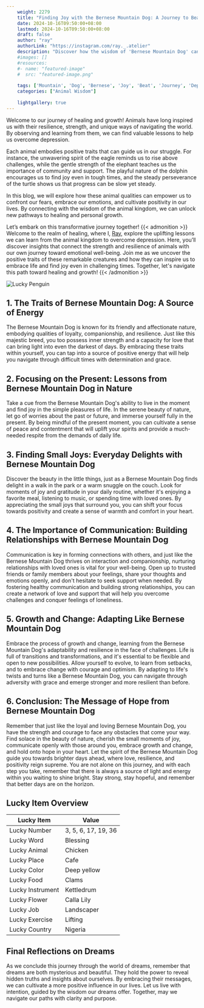 ```yaml
---
    weight: 2279
    title: "Finding Joy with the Bernese Mountain Dog: A Journey to Beat Depression"  # Assuming 'title' column exists
    date: 2024-10-16T09:50:00+08:00
    lastmod: 2024-10-16T09:50:00+08:00
    draft: false
    author: "ray"
    authorLink: "https://instagram.com/ray._.atelier"
    description: "Discover how the wisdom of 'Bernese Mountain Dog' can help you overcome depression and find joy in your life journey."
    #images: []
    #resources:
    #- name: "featured-image"
    #  src: "featured-image.png"
    
    tags: ['Mountain', 'Dog', 'Bernese', 'Joy', 'Beat', 'Journey', 'Depression', 'Finding']
    categories: ["Animal Wisdom"]
    
    lightgallery: true
---
```

    
Welcome to our journey of healing and growth! Animals have long inspired us with their resilience, strength, and unique ways of navigating the world. By observing and learning from them, we can find valuable lessons to help us overcome depression.

Each animal embodies positive traits that can guide us in our struggle. For instance, the unwavering spirit of the eagle reminds us to rise above challenges, while the gentle strength of the elephant teaches us the importance of community and support. The playful nature of the dolphin encourages us to find joy even in tough times, and the steady perseverance of the turtle shows us that progress can be slow yet steady.

In this blog, we will explore how these animal qualities can empower us to confront our fears, embrace our emotions, and cultivate positivity in our lives. By connecting with the wisdom of the animal kingdom, we can unlock new pathways to healing and personal growth.

Let’s embark on this transformative journey together!
{{< admonition >}}
Welcome to the realm of healing, where I, [Ray](https://instagram.com/ray._.atelier), explore the uplifting lessons we can learn from the animal kingdom to overcome depression. Here, you’ll discover insights that connect the strength and resilience of animals with our own journey toward emotional well-being. Join me as we uncover the positive traits of these remarkable creatures and how they can inspire us to embrace life and find joy even in challenging times. Together, let's navigate this path toward healing and growth!
{{< /admonition >}}

![Lucky Penguin](https://cdn.pixabay.com/photo/2024/09/07/02/34/penguins-9028827_1280.jpg "Lucky Penguin")

## 1. The Traits of Bernese Mountain Dog: A Source of Energy
The Bernese Mountain Dog is known for its friendly and affectionate nature, embodying qualities of loyalty, companionship, and resilience. Just like this majestic breed, you too possess inner strength and a capacity for love that can bring light into even the darkest of days. By embracing these traits within yourself, you can tap into a source of positive energy that will help you navigate through difficult times with determination and grace.

## 2. Focusing on the Present: Lessons from Bernese Mountain Dog in Nature
Take a cue from the Bernese Mountain Dog's ability to live in the moment and find joy in the simple pleasures of life. In the serene beauty of nature, let go of worries about the past or future, and immerse yourself fully in the present. By being mindful of the present moment, you can cultivate a sense of peace and contentment that will uplift your spirits and provide a much-needed respite from the demands of daily life.

## 3. Finding Small Joys: Everyday Delights with Bernese Mountain Dog
Discover the beauty in the little things, just as a Bernese Mountain Dog finds delight in a walk in the park or a warm snuggle on the couch. Look for moments of joy and gratitude in your daily routine, whether it's enjoying a favorite meal, listening to music, or spending time with loved ones. By appreciating the small joys that surround you, you can shift your focus towards positivity and create a sense of warmth and comfort in your heart.

## 4. The Importance of Communication: Building Relationships with Bernese Mountain Dog
Communication is key in forming connections with others, and just like the Bernese Mountain Dog thrives on interaction and companionship, nurturing relationships with loved ones is vital for your well-being. Open up to trusted friends or family members about your feelings, share your thoughts and emotions openly, and don't hesitate to seek support when needed. By fostering healthy communication and building strong relationships, you can create a network of love and support that will help you overcome challenges and conquer feelings of loneliness.

## 5. Growth and Change: Adapting Like Bernese Mountain Dog
Embrace the process of growth and change, learning from the Bernese Mountain Dog's adaptability and resilience in the face of challenges. Life is full of transitions and transformations, and it's essential to be flexible and open to new possibilities. Allow yourself to evolve, to learn from setbacks, and to embrace change with courage and optimism. By adapting to life's twists and turns like a Bernese Mountain Dog, you can navigate through adversity with grace and emerge stronger and more resilient than before.

## 6. Conclusion: The Message of Hope from Bernese Mountain Dog
Remember that just like the loyal and loving Bernese Mountain Dog, you have the strength and courage to face any obstacles that come your way. Find solace in the beauty of nature, cherish the small moments of joy, communicate openly with those around you, embrace growth and change, and hold onto hope in your heart. Let the spirit of the Bernese Mountain Dog guide you towards brighter days ahead, where love, resilience, and positivity reign supreme. You are not alone on this journey, and with each step you take, remember that there is always a source of light and energy within you waiting to shine bright. Stay strong, stay hopeful, and remember that better days are on the horizon.


## Lucky Item Overview
| Lucky Item          | Value              |
|---------------|--------------------|
| Lucky Number        | 3, 5, 6, 17, 19, 36  |
| Lucky Word          | Blessing |
| Lucky Animal        | Chicken |
| Lucky Place         | Cafe     |
| Lucky Color         | Deep yellow     |
| Lucky Food          | Clams      |
| Lucky Instrument    | Kettledrum |
| Lucky Flower        | Calla Lily    |
| Lucky Job           | Landscaper       |
| Lucky Exercise      | Lifting  |
| Lucky Country       | Nigeria    |


##  Final Reflections on Dreams

As we conclude this journey through the world of dreams, remember that dreams are both mysterious and beautiful. They hold the power to reveal hidden truths and insights about ourselves. By embracing their messages, we can cultivate a more positive influence in our lives. Let us live with intention, guided by the wisdom our dreams offer. Together, may we navigate our paths with clarity and purpose.
